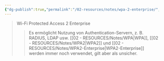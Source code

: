 ```yaml
---
{"dg-publish":true,"permalink":"/02-resources/notes/wpa-2-enterprise/","tags":["netzwerk/wifi","kryptografie/wifi"],"updated":"2024-08-04T23:20:49.000+02:00"}
---
```


>Wi-Fi Protected Access 2 Enterprise
>>Es ermöglicht Nutzung von Authentication-Servern, z. B. RADIUS, LDAP usw.
>>[[02 - RESOURCES/Notes/WPA\|WPA]], [[02 - RESOURCES/Notes/WPA2\|WPA2]] und [[02 - RESOURCES/Notes/WPA2-Enterprise\|WPA2-Enterprise]] werden immer noch verwendet, gilt aber als unsicher.